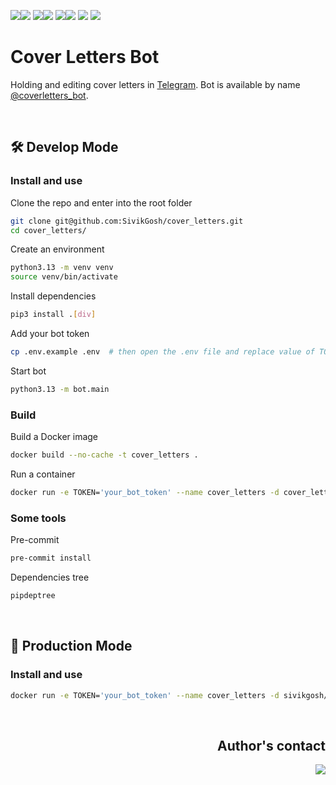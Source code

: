 [<img src='https://img.shields.io/badge/Python-3776AB?style=flat-square&logo=python&logoColor=white'><img src='https://img.shields.io/badge/3.13-23283d?style=flat-square'>](https://www.python.org/)
[<img src='https://img.shields.io/badge/Aiogram_Dialog-009cfb?style=flat-square'><img src='https://img.shields.io/badge/2.4-23283d?style=flat-square'>](https://pypi.org/project/aiogram-dialog/)
[<img src='https://img.shields.io/badge/Python Dotenv-ECD53F?style=flat-square&logo=dotenv&logoColor=black'><img src='https://img.shields.io/badge/1.1-23283d?style=flat-square'>](https://pypi.org/project/python-dotenv/)
[<img src='https://img.shields.io/badge/SQLite-003B57?style=flat-square&logo=sqlite&logoColor=white'>](https://docs.python.org/3/library/sqlite3.html)
[<img src='https://img.shields.io/badge/Docker-2496ED?style=flat-square&logo=docker&logoColor=white'>](https://www.docker.com/)


# Cover Letters Bot

Holding and editing cover letters in [Telegram](https://telegram.org/). Bot is available by name [@coverletters_bot](https://t.me/coverletters_bot).

<br>

## 🛠 Develop Mode

### Install and use
Clone the repo and enter into the root folder
```bash
git clone git@github.com:SivikGosh/cover_letters.git
cd cover_letters/
```

Create an environment
```bash
python3.13 -m venv venv
source venv/bin/activate
```

Install dependencies
```bash
pip3 install .[div]
```

Add your bot token
```bash
cp .env.example .env  # then open the .env file and replace value of TOKEN variable
```

Start bot
```bash
python3.13 -m bot.main
```

### Build

Build a Docker image
```bash
docker build --no-cache -t cover_letters .
```

Run a container
```bash
docker run -e TOKEN='your_bot_token' --name cover_letters -d cover_letters
```

### Some tools

Pre-commit
```bash
pre-commit install
```

Dependencies tree
```bash
pipdeptree
```

<br>

## 🚀 Production Mode

### Install and use
```bash
docker run -e TOKEN='your_bot_token' --name cover_letters -d sivikgosh/cover_letters
```

<br>

<div align="right">

## Author's contact
<a href='https://t.me/sivikgosh' target='_blank'><img src='https://img.shields.io/badge/SivikGosh-white?style=flat-square&logo=Telegram&logoColor=26A5E4'></a>

</div>
